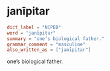 # janīpitar

``` toml
dict_label = "NCPED"
word = "janīpitar"
summary = "one’s biological father."
grammar_comment = "masculine"
also_written_as = ["janīpitar"]
```

one’s biological father.

